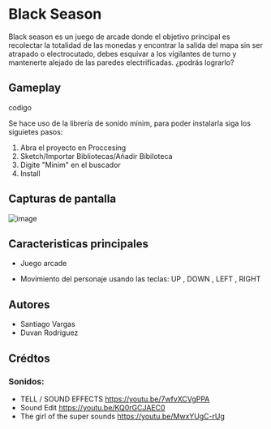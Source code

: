 # Black Season

Black season es un juego de arcade donde el objetivo principal es recolectar la totalidad de las monedas y encontrar la salida del mapa sin ser atrapado o electrocutado, debes esquivar a los vigilantes de turno y mantenerte alejado de las paredes electrificadas. ¿podrás lograrlo?

## Gameplay

codigo

Se hace uso de la librería de sonido minim, para poder instalarla siga los siguietes pasos:

1. Abra el proyecto en Proccesing
2. Sketch/Importar Bibliotecas/Añadir Bibiloteca
3. Digite "Minim" en el buscador
4. Install


## Capturas de pantalla





![image](https://user-images.githubusercontent.com/90475407/136490447-9b417c5f-259f-4393-8627-d4d7804b3ad9.png)


## Caracteristicas principales


* Juego arcade

* Movimiento del personaje usando las teclas: UP , DOWN , LEFT , RIGHT

## Autores
* Santiago Vargas 
* Duvan Rodriguez

## Crédtos

### Sonidos:

* TELL / SOUND EFFECTS https://youtu.be/7wfvXCVgPPA
* Sound Edit https://youtu.be/KQ0rGCJAEC0
* The girl of the super sounds https://youtu.be/MwxYUgC-rUg


